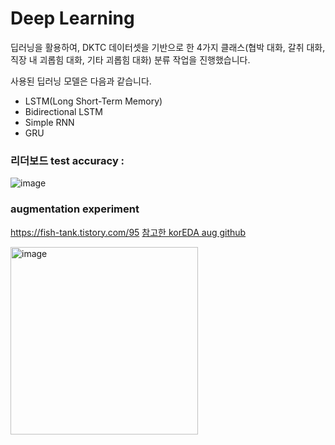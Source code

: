 # Deep Learning 

딥러닝을 활용하여, DKTC 데이터셋을 기반으로 한 4가지 클래스(협박 대화, 갈취 대화, 직장 내 괴롭힘 대화, 기타 괴롭힘 대화) 분류 작업을 진행했습니다.   

사용된 딥러닝 모델은 다음과 같습니다.
- LSTM(Long Short-Term Memory)
- Bidirectional LSTM
- Simple RNN
- GRU

### 리더보드 test accuracy : 

![image](https://github.com/Eunssong/DLTON_NLP_DKTC/assets/124979889/73e699bd-cc1b-4778-b88d-1897431647fa)

### augmentation experiment

https://fish-tank.tistory.com/95
[참고한 korEDA aug github](https://github.com/catSirup/KorEDA/blob/master/README.md)

<img width="300" alt="image" src="https://github.com/Eunssong/DLTHON_NLP_DKTC/assets/124979889/ffebb1ed-9d0c-4ecc-85d8-bffd84740f67">
